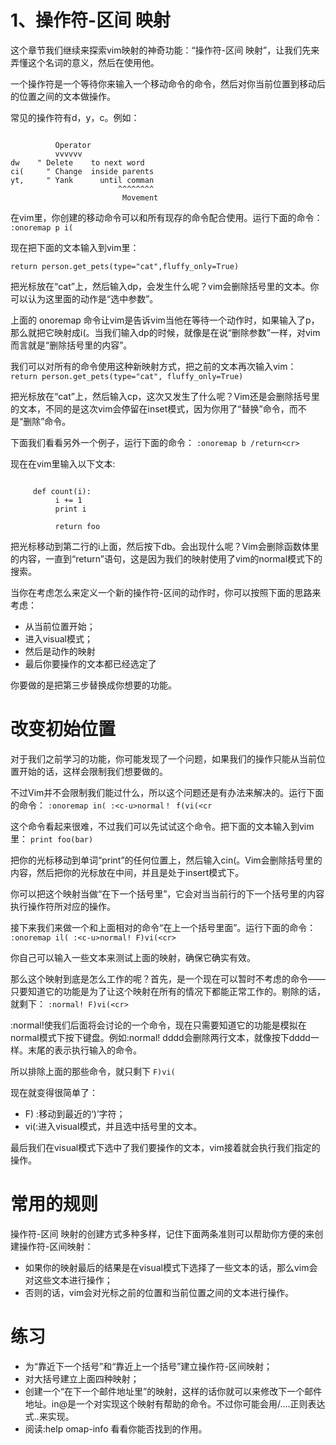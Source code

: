 # 1、操作符-区间 映射    

这个章节我们继续来探索vim映射的神奇功能：“操作符-区间 映射”，让我们先来弄懂这个名词的意义，然后在使用他。

一个操作符是一个等待你来输入一个移动命令的命令，然后对你当前位置到移动后的位置之间的文本做操作。

常见的操作符有d，y，c。例如：
<pre><code>
          Operator
          vvvvvv
dw    " Delete    to next word
ci(     " Change  inside parents
yt,     " Yank      until comman
                        ^^^^^^^^
                         Movement
</code></pre>
     
在vim里，你创建的移动命令可以和所有现存的命令配合使用。运行下面的命令：
`:onoremap p i(`

现在把下面的文本输入到vim里：

  `return person.get_pets(type="cat",fluffy_only=True)`

把光标放在“cat”上，然后输入dp，会发生什么呢？vim会删除括号里的文本。你可以认为这里面的动作是“选中参数”。
     
上面的 onoremap 命令让vim是告诉vim当他在等待一个动作时，如果输入了p，那么就把它映射成i(。当我们输入dp的时候，就像是在说“删除参数”一样，对vim而言就是“删除括号里的内容”。

我们可以对所有的命令使用这种新映射方式，把之前的文本再次输入vim：
`return person.get_pets(type="cat", fluffy_only=True)`

把光标放在“cat”上，然后输入cp，这次又发生了什么呢？Vim还是会删除括号里的文本，不同的是这次vim会停留在inset模式，因为你用了“替换”命令，而不是“删除”命令。
     
下面我们看看另外一个例子，运行下面的命令：
`:onoremap b /return<cr>`

现在在vim里输入以下文本:
<pre><code>
     def count(i):
          i += 1
          print i
          
          return foo
</code></pre>

把光标移动到第二行的i上面，然后按下db。会出现什么呢？Vim会删除函数体里的内容，一直到“return”语句，这是因为我们的映射使用了vim的normal模式下的搜索。

当你在考虑怎么来定义一个新的操作符-区间的动作时，你可以按照下面的思路来考虑：

- 从当前位置开始；
- 进入visual模式；
- 然后是动作的映射
- 最后你要操作的文本都已经选定了

你要做的是把第三步替换成你想要的功能。

# 改变初始位置

对于我们之前学习的功能，你可能发现了一个问题，如果我们的操作只能从当前位置开始的话，这样会限制我们想要做的。

不过Vim并不会限制我们能过什么，所以这个问题还是有办法来解决的。运行下面的命令：
`:onoremap in( :<c-u>normal！ f(vi(<cr`

这个命令看起来很难，不过我们可以先试试这个命令。把下面的文本输入到vim里：
`print foo(bar)`
     
把你的光标移动到单词“print”的任何位置上，然后输入cin(。Vim会删除括号里的内容，然后把你的光标放在中间，并且是处于insert模式下。
     
你可以把这个映射当做“在下一个括号里”，它会对当当前行的下一个括号里的内容执行操作符所对应的操作。

接下来我们来做一个和上面相对的命令“在上一个括号里面”。运行下面的命令：
`:onoremap il( :<c-u>normal! F)vi(<cr>`

你自己可以输入一些文本来测试上面的映射，确保它确实有效。

那么这个映射到底是怎么工作的呢？首先，<c-u>是一个现在可以暂时不考虑的命令——只要知道它的功能是为了让这个映射在所有的情况下都能正常工作的。剔除<c-u>的话，就剩下：
`:normal! F)vi(<cr>`
     
:normal!使我们后面将会讨论的一个命令，现在只需要知道它的功能是模拟在normal模式下按下键盘。例如:normal! dddd会删除两行文本，就像按下dddd一样。末尾的<cr>表示执行输入的命令。

所以排除上面的那些命令，就只剩下
`F)vi(`

现在就变得很简单了：

- F) :移动到最近的‘)’字符；
- vi(:进入visual模式，并且选中括号里的文本。
     
最后我们在visual模式下选中了我们要操作的文本，vim接着就会执行我们指定的操作。
     
# 常用的规则

操作符-区间 映射的创建方式多种多样，记住下面两条准则可以帮助你方便的来创建操作符-区间映射：

- 如果你的映射最后的结果是在visual模式下选择了一些文本的话，那么vim会对这些文本进行操作；
- 否则的话，vim会对光标之前的位置和当前位置之间的文本进行操作。
    
# 练习

- 为“靠近下一个括号”和“靠近上一个括号”建立操作符-区间映射；
- 对大括号建立上面四种映射；
- 创建一个“在下一个邮件地址里”的映射，这样的话你就可以来修改下一个邮件地址。in@是一个对实现这个映射有帮助的命令。不过你可能会用/....正则表达式..<cr>来实现。
- 阅读:help omap-info 看看你能否找到<c-u>的作用。

